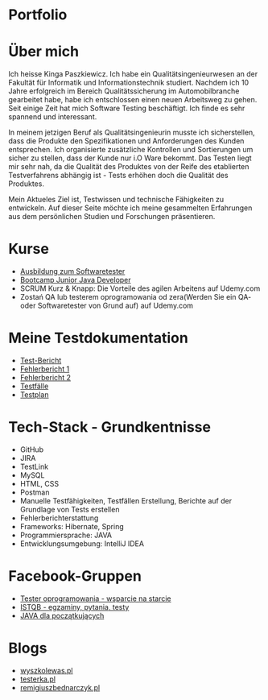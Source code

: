 # Portfolio

# Über mich 
Ich heisse Kinga Paszkiewicz. Ich habe ein Qualitätsingenieurwesen an der Fakultät für Informatik und Informationstechnik studiert. Nachdem ich 10 Jahre erfolgreich im Bereich Qualitätssicherung im Automobilbranche gearbeitet habe, habe ich entschlossen einen neuen Arbeitsweg zu gehen. 
Seit einige Zeit hat mich Software Testing beschäftigt. Ich finde es sehr spannend und interessant.

In meinem jetzigen Beruf als Qualitätsingenieurin musste ich sicherstellen, dass die Produkte den Spezifikationen und Anforderungen des Kunden entsprechen. Ich organisierte zusätzliche Kontrollen und Sortierungen um sicher zu stellen, dass der Kunde nur i.O Ware bekommt. 
Das Testen liegt mir sehr nah, da die Qualität des Produktes von der Reife des etablierten Testverfahrens abhängig ist - Tests erhöhen doch die Qualität des Produktes.

Mein Aktueles Ziel ist, Testwissen und technische Fähigkeiten zu entwickeln. 
Auf dieser Seite möchte ich meine gesammelten Erfahrungen aus dem persönlichen Studien und Forschungen präsentieren.

# Kurse
* [Ausbildung zum Softwaretester](https://www.wyszkolewas.com.pl/)
* [Bootcamp Junior Java Developer](https://bootcamp.javastart.pl/)
* SCRUM Kurz & Knapp: Die Vorteile des agilen Arbeitens auf Udemy.com
* Zostań QA lub testerem oprogramowania od zera(Werden Sie ein QA- oder Softwaretester von Grund auf) auf Udemy.com

# Meine Testdokumentation 
* [Test-Bericht](https://drive.google.com/drive/folders/1l6ii7-qtQdIJ8p30nWt2lHbt_t6wxMNw)
* [Fehlerbericht 1](https://drive.google.com/drive/folders/10Ej8S47jEuEsEFE_E-25Uqqoq1Eg_vvp)
* [Fehlerbericht 2](https://drive.google.com/drive/folders/1bg130aYJH9rFNzSAoGJF0htAnX017H_Q)
* [Testfälle](https://drive.google.com/drive/folders/1idTpjFZru2eGDc7xLNotul79EPIPNR_Z)
* [Testplan](https://drive.google.com/drive/folders/1zYbDMQhRX0tL3Shj035D7ZnfUy-bFPh2)


# Tech-Stack - Grundkentnisse
* GitHub
*	JIRA
*	TestLink
*	MySQL 
*	HTML, CSS
*	Postman 
*	Manuelle Testfähigkeiten, Testfällen Erstellung, Berichte auf der Grundlage von Tests erstellen
*	Fehlerberichterstattung 
*	Frameworks: Hibernate, Spring
*	Programmiersprache: JAVA
*	Entwicklungsumgebung: IntelliJ IDEA


# Facebook-Gruppen
* [Tester oprogramowania - wsparcie na starcie](https://www.facebook.com/groups/testeroprogramowania/?multi_permalinks=1353043351863092)
* [ISTQB - egzaminy, pytania, testy](https://www.facebook.com/groups/194288250951242)
* [JAVA dla początkujących](https://www.facebook.com/groups/231900600895570)

# Blogs
* [wyszkolewas.pl](https://www.wyszkolewas.com.pl/)
* [testerka.pl](http://testerka.pl/)
* [remigiuszbednarczyk.pl]( https://remigiuszbednarczyk.pl/)

